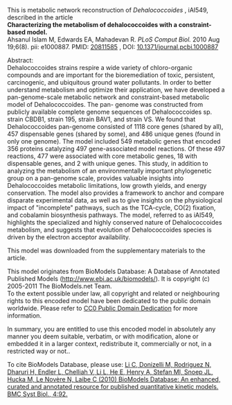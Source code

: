 

This is metabolic network reconstruction of _Dehalococcoides_ , iAI549,
described in the article  
**Characterizing the metabolism of dehalococcoides with a constraint-based model.**   
Ahsanul Islam M, Edwards EA, Mahadevan R. _PLoS Comput Biol._ 2010 Aug
19;6(8). pii: e1000887. PMID:
[20811585](http://www.ncbi.nlm.nih.gov/pubmed/20811585) , DOI:
[10.1371/journal.pcbi.1000887](http://dx.doi.org/10.1371/journal.pcbi.1000887)

Abstract:  
Dehalococcoides strains respire a wide variety of chloro-organic compounds and
are important for the bioremediation of toxic, persistent, carcinogenic, and
ubiquitous ground water pollutants. In order to better understand metabolism
and optimize their application, we have developed a pan-genome-scale metabolic
network and constraint-based metabolic model of Dehalococcoides. The pan-
genome was constructed from publicly available complete genome sequences of
Dehalococcoides sp. strain CBDB1, strain 195, strain BAV1, and strain VS. We
found that Dehalococcoides pan-genome consisted of 1118 core genes (shared by
all), 457 dispensable genes (shared by some), and 486 unique genes (found in
only one genome). The model included 549 metabolic genes that encoded 356
proteins catalyzing 497 gene-associated model reactions. Of these 497
reactions, 477 were associated with core metabolic genes, 18 with dispensable
genes, and 2 with unique genes. This study, in addition to analyzing the
metabolism of an environmentally important phylogenetic group on a pan-genome
scale, provides valuable insights into Dehalococcoides metabolic limitations,
low growth yields, and energy conservation. The model also provides a
framework to anchor and compare disparate experimental data, as well as to
give insights on the physiological impact of "incomplete" pathways, such as
the TCA-cycle, CO(2) fixation, and cobalamin biosynthesis pathways. The model,
referred to as iAI549, highlights the specialized and highly conserved nature
of Dehalococcoides metabolism, and suggests that evolution of Dehalococcoides
species is driven by the electron acceptor availability.

This model was downloaded from the supplementary materials to the article.

This model originates from BioModels Database: A Database of Annotated
Published Models (http://www.ebi.ac.uk/biomodels/). It is copyright (c)
2005-2011 The BioModels.net Team.  
To the extent possible under law, all copyright and related or neighbouring
rights to this encoded model have been dedicated to the public domain
worldwide. Please refer to [CC0 Public Domain
Dedication](http://creativecommons.org/publicdomain/zero/1.0/) for more
information.

In summary, you are entitled to use this encoded model in absolutely any
manner you deem suitable, verbatim, or with modification, alone or embedded it
in a larger context, redistribute it, commercially or not, in a restricted way
or not..  
  
To cite BioModels Database, please use: [Li C, Donizelli M, Rodriguez N,
Dharuri H, Endler L, Chelliah V, Li L, He E, Henry A, Stefan MI, Snoep JL,
Hucka M, Le Novère N, Laibe C (2010) BioModels Database: An enhanced, curated
and annotated resource for published quantitative kinetic models. BMC Syst
Biol., 4:92.](http://www.ncbi.nlm.nih.gov/pubmed/20587024)


